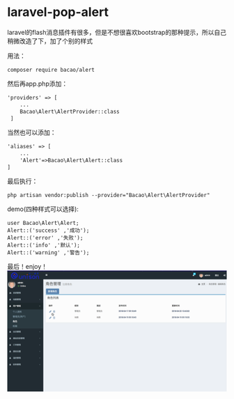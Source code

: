 # laravel-pop-alert
laravel的flash消息插件有很多，但是不想很喜欢bootstrap的那种提示，所以自己稍微改造了下，加了个别的样式


用法：
```
composer require bacao/alert
```  
然后再app.php添加：
```
'providers' => [
    ...
    Bacao\Alert\AlertProvider::class
 ]
```
当然也可以添加：
```
'aliases' => [
    ...
    'Alert'=>Bacao\Alert\Alert::class
]
```
最后执行：
```
php artisan vendor:publish --provider="Bacao\Alert\AlertProvider"
```
demo(四种样式可以选择):
```
user Bacao\Alert\Alert;
Alert::('success' ,'成功');
Alert::('error' ,'失败');
Alert::('info' ,'默认');
Alert::('warning' ,'警告');
```
最后！enjoy！  
![image](https://github.com/song0223/laravel-pop-alert/blob/master/%E6%BC%94%E7%A4%BA.gif)